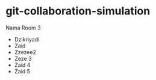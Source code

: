 # git-collaboration-simulation

Nama Room 3
- Dzikriyadi
- Zaid
- Zzezee2
- Zeze 3
- Zaid 4
- Zaid 5
